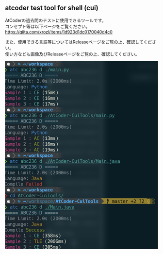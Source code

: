## atcoder test tool for shell (cui)

AtCoderの過去問のテストに使用できるツールです。  
コンセプト等は以下ページをご覧ください。  
https://qiita.com/xrozl/items/1d923d1dc0170040d4c0  

また、使用できる言語等についてはReleaseページをご覧の上、確認してください。  
使い方なども画像及びReleaseページをご覧の上、確認してください。  

![](https://github.com/xrozl/AtCoder-CuiTools/blob/master/sample.png?raw=true)
